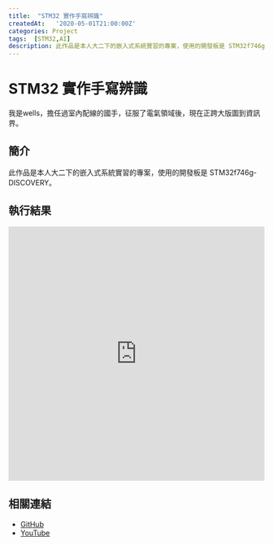 ```yaml
---
title:  "STM32 實作手寫辨識"
createdAt:   '2020-05-01T21:00:00Z'
categories: Project
tags:  [STM32,AI]
description: 此作品是本人大二下的嵌入式系統實習的專案，使用的開發板是 STM32f746g-DISCOVERY。
---
```

# STM32 實作手寫辨識
我是wells，擔任過室內配線的國手，征服了電氣領域後，現在正跨大版圖到資訊界。

## 簡介
此作品是本人大二下的嵌入式系統實習的專案，使用的開發板是 STM32f746g-DISCOVERY。

## 執行結果

<iframe width="100%" height="500" src="https://www.youtube.com/embed/0QSbi8sorVI" title="YouTube video player" frameborder="0" allow="accelerometer; autoplay; clipboard-write; encrypted-media; gyroscope; picture-in-picture" allowfullscreen></iframe>

## 相關連結
- [GitHub](https://github.com/jhang-jhe-wei/AI-handwriting-recognition-based-on-STM32f746g-DISCOVERY)
- [YouTube](https://www.youtube.com/watch?v=0QSbi8sorVI)
